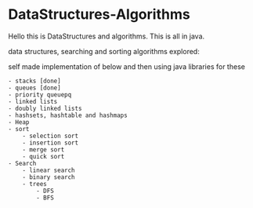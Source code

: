# DataStructures-Algorithms

Hello this is DataStructures and algorithms. This is all in java.

data structures, searching and sorting algorithms explored:

self made implementation of below and then using java libraries for these

    - stacks [done]
    - queues [done]
    - priority queuepq
    - linked lists
    - doubly linked lists
    - hashsets, hashtable and hashmaps
    - Heap
    - sort
        - selection sort
        - insertion sort
        - merge sort
        - quick sort
    - Search
        - linear search
        - binary search
        - trees
            - DFS
            - BFS
